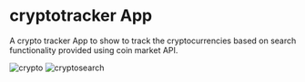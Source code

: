 # cryptotracker App
A crypto tracker App to show to track the cryptocurrencies  based on search functionality provided using coin market API.

![crypto](https://github.com/Adasv9423/cryptocurrency-tracker/assets/76847225/7b59337d-5a60-4611-a73e-903a467680e5)
![cryptosearch](https://github.com/Adasv9423/cryptocurrency-tracker/assets/76847225/ed7302ab-0e59-4986-aff2-50d3bc564bb8)
